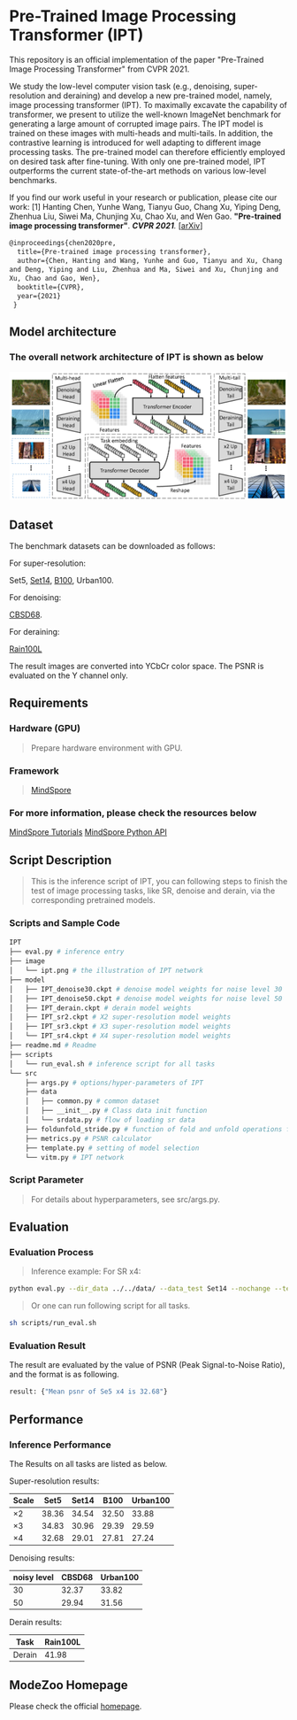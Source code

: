 <TOC>

# Pre-Trained Image Processing Transformer (IPT)

This repository is an official implementation of the paper "Pre-Trained Image Processing Transformer" from CVPR 2021.

We study the low-level computer vision task (e.g., denoising, super-resolution and deraining) and develop a new pre-trained model, namely, image processing transformer (IPT). To maximally excavate the capability of transformer, we present to utilize the well-known ImageNet benchmark for generating a large amount of corrupted image pairs. The IPT model is trained on these images with multi-heads and multi-tails. In addition, the contrastive learning is introduced for well adapting to different image processing tasks. The pre-trained model can therefore efficiently employed on desired task after fine-tuning. With only one pre-trained model, IPT outperforms the current state-of-the-art methods on various low-level benchmarks.

If you find our work useful in your research or publication, please cite our work:
[1] Hanting Chen, Yunhe Wang, Tianyu Guo, Chang Xu, Yiping Deng, Zhenhua Liu, Siwei Ma, Chunjing Xu, Chao Xu, and Wen Gao. **"Pre-trained image processing transformer"**. <i>**CVPR 2021**.</i> [[arXiv](https://arxiv.org/abs/2012.00364)]

    @inproceedings{chen2020pre,
      title={Pre-trained image processing transformer},
      author={Chen, Hanting and Wang, Yunhe and Guo, Tianyu and Xu, Chang and Deng, Yiping and Liu, Zhenhua and Ma, Siwei and Xu, Chunjing and Xu, Chao and Gao, Wen},
      booktitle={CVPR},
      year={2021}
     }

## Model architecture

### The overall network architecture of IPT is shown as below

![architecture](./image/ipt.png)

## Dataset

The benchmark datasets can be downloaded as follows:

For super-resolution:

 Set5,
[Set14](https://sites.google.com/site/romanzeyde/research-interests),
[B100](https://www2.eecs.berkeley.edu/Research/Projects/CS/vision/bsds/),
Urban100.

For denoising:

[CBSD68](https://www2.eecs.berkeley.edu/Research/Projects/CS/vision/bsds/).

For deraining:

[Rain100L](https://www.icst.pku.edu.cn/struct/Projects/joint_rain_removal.html)

The result images are converted into YCbCr color space. The PSNR is evaluated on the Y channel only.

## Requirements

### Hardware (GPU)

> Prepare hardware environment with GPU.

### Framework

> [MindSpore](https://www.mindspore.cn/install/en)

### For more information, please check the resources below

[MindSpore Tutorials](https://www.mindspore.cn/tutorial/training/en/master/index.html)
[MindSpore Python API](https://www.mindspore.cn/doc/api_python/en/master/index.html)

## Script Description

> This is the inference script of IPT, you can following steps to finish the test of image processing tasks, like SR, denoise and derain, via the corresponding pretrained models.

### Scripts and Sample Code

```bash
IPT
├── eval.py # inference entry
├── image
│   └── ipt.png # the illustration of IPT network
├── model
│   ├── IPT_denoise30.ckpt # denoise model weights for noise level 30
│   ├── IPT_denoise50.ckpt # denoise model weights for noise level 50
│   ├── IPT_derain.ckpt # derain model weights
│   ├── IPT_sr2.ckpt # X2 super-resolution model weights
│   ├── IPT_sr3.ckpt # X3 super-resolution model weights
│   └── IPT_sr4.ckpt # X4 super-resolution model weights
├── readme.md # Readme
├── scripts
│   └── run_eval.sh # inference script for all tasks
└── src
    ├── args.py # options/hyper-parameters of IPT
    ├── data
    │   ├── common.py # common dataset
    │   ├── __init__.py # Class data init function
    │   └── srdata.py # flow of loading sr data
    ├── foldunfold_stride.py # function of fold and unfold operations for images
    ├── metrics.py # PSNR calculator
    ├── template.py # setting of model selection
    └── vitm.py # IPT network
```

### Script Parameter

> For details about hyperparameters, see src/args.py.

## Evaluation

### Evaluation Process

> Inference example:
> For SR x4:

```bash
python eval.py --dir_data ../../data/ --data_test Set14 --nochange --test_only --ext img --chop_new --scale 4 --pth_path ./model/IPT_sr4.ckpt
```

> Or one can run following script for all tasks.

```bash
sh scripts/run_eval.sh
```

### Evaluation Result

The result are evaluated by the value of PSNR (Peak Signal-to-Noise Ratio), and the format is as following.

```bash
result: {"Mean psnr of Se5 x4 is 32.68"}
```

## Performance

### Inference Performance

The Results on all tasks are listed as below.

Super-resolution results:

| Scale | Set5 | Set14 | B100 | Urban100 |
| ----- | ----- | ----- | ----- | ----- |
| ×2    | 38.36 | 34.54 | 32.50 | 33.88 |
| ×3    | 34.83 | 30.96 | 29.39 | 29.59 |
| ×4    | 32.68 | 29.01 | 27.81 | 27.24 |

Denoising results:

| noisy level | CBSD68 | Urban100 |
| ----- | ----- | ----- |
| 30    | 32.37 | 33.82 |
| 50    | 29.94 | 31.56 |

Derain results:

| Task | Rain100L |
| ----- | ----- |
| Derain   | 41.98 |

## ModeZoo Homepage

Please check the official [homepage](https://gitee.com/mindspore/mindspore/tree/master/model_zoo).
